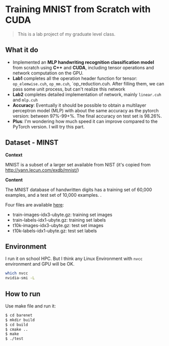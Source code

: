 # Training MNIST from Scratch with CUDA

>This is a lab project of my graduate level class.

## What it do

- Implemented an **MLP handwriting recognition classification model** from scratch using **C++** and **CUDA**, including tensor operations and network computation on the GPU.
- **Lab1** completes all the operation header function for tensor: `op_elemwise.cuh`, `op_mm.cuh`, `op_reduction.cuh. After filling them, we can pass some unit process, but can't realize this network
-  **Lab2** completes detailed implementation of network, mainly `linear.cuh` and `mlp.cuh`
- **Accuracy**: Eventually it should be possible to obtain a multilayer perceptron model (MLP) with about the same accuracy as the pytorch version: between 97%-99+%. The final accuracy on test set is 98.26%.
- **Plus**: I'm wondering how much speed it can improve compared to the PyTorch version. I will try this part.

## Dataset - MINST

**Context**

MNIST is a subset of a larger set available from NIST (it's copied from http://yann.lecun.com/exdb/mnist/)

**Content**

The MNIST database of handwritten digits has a training set of 60,000 examples, and a test set of 10,000 examples. .

Four files are available [here](https://www.kaggle.com/datasets/hojjatk/mnist-dataset):

- train-images-idx3-ubyte.gz: training set images
- train-labels-idx1-ubyte.gz: training set labels
- t10k-images-idx3-ubyte.gz: test set images
- t10k-labels-idx1-ubyte.gz: test set labels

## Environment

I run it on school HPC. But I think any Linux Environment with `nvcc` environment and GPU will be OK.

```bash
which nvcc
nvidia-smi -L
```

## How to run

Use make file and run it:

```bash
$ cd barenet
$ mkdir build
$ cd build
$ cmake ..
$ make
$ ./test
```

